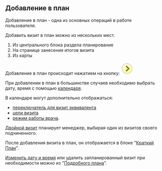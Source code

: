 ## Добавление в план

Добавление в план - одна из основных операций в работе пользователя.

Добавить визит в план можно из нескольких мест.

1. Из центрального блока раздела планирование
2. На странице занесения итогов визита
3. Из карты

Добавление в план происходит нажатием на кнопку:  ![](../images/icon-add-to-plan.png)

При добавлении в план в большинстве случаев необходимо выбрать дату, время с помощью [календаря](rep-add-calendar.md).

В календаре могут дополнительно отображаться:

  - [переключатель для визит эквивалента](rep-planning-central-block-novisit.md)
  - [цели визита](rep-add-target.md)
  - [режим работы врача](rep-add-schedule.md).

[Двойной визит](rep-add-double.md) планирует менеджер, выбирая один из визитов своего подчиненного.

После добавления визита в план, он отображается в блоке "[Краткий План](rep-planning-short-plan.md)".

[Изменить дату и время](rep-planning-full-plan-change-date.md)  или удалить запланированный визит при необходимости можно из "[Подробного плана](rep-planning-full-plan.md)".
